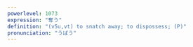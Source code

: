 ```yaml
---
powerlevel: 1073
expression: "奪う"
definition: "(v5u,vt) to snatch away; to dispossess; (P)"
pronunciation: "うばう"
---
```

